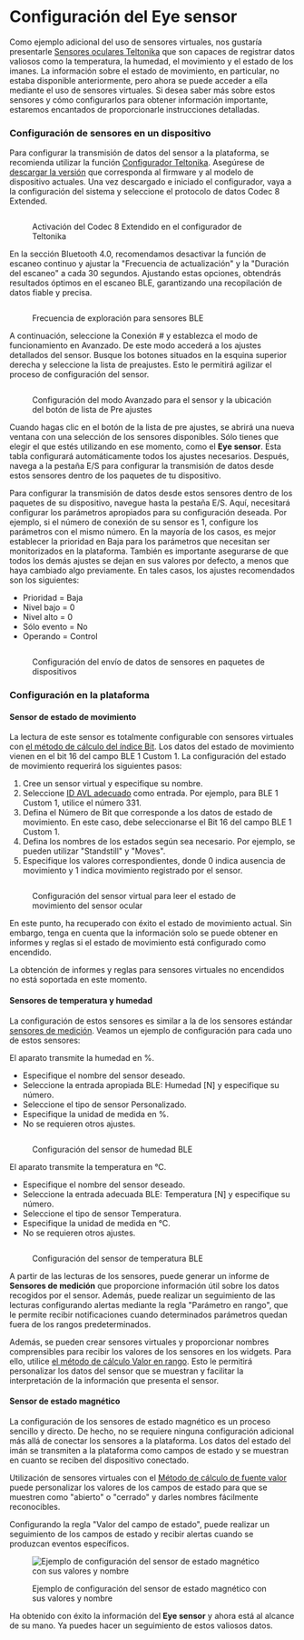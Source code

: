 # Configuración del Eye sensor

Como ejemplo adicional del uso de sensores virtuales, nos gustaría presentarle [Sensores oculares Teltonika](https://teltonika-gps.com/products/accessories/sensors-beacons/eye) que son capaces de registrar datos valiosos como la temperatura, la humedad, el movimiento y el estado de los imanes. La información sobre el estado de movimiento, en particular, no estaba disponible anteriormente, pero ahora se puede acceder a ella mediante el uso de sensores virtuales. Si desea saber más sobre estos sensores y cómo configurarlos para obtener información importante, estaremos encantados de proporcionarle instrucciones detalladas.

### Configuración de sensores en un dispositivo

Para configurar la transmisión de datos del sensor a la plataforma, se recomienda utilizar la función [Configurador Teltonika](https://wiki.teltonika-gps.com/view/Teltonika_Configurator_Introduction). Asegúrese de [descargar la versión](https://wiki.teltonika-gps.com/view/Teltonika_Configurator_versions) que corresponda al firmware y al modelo de dispositivo actuales. Una vez descargado e iniciado el configurador, vaya a la configuración del sistema y seleccione el protocolo de datos Codec 8 Extended.

<figure><img src="https://www.navixy.com/wp-content/uploads/2023/03/1-4.png" alt=""><figcaption><p>Activación del Codec 8 Extendido en el configurador de Teltonika</p></figcaption></figure>

En la sección Bluetooth 4.0, recomendamos desactivar la función de escaneo continuo y ajustar la "Frecuencia de actualización" y la "Duración del escaneo" a cada 30 segundos. Ajustando estas opciones, obtendrás resultados óptimos en el escaneo BLE, garantizando una recopilación de datos fiable y precisa.

<figure><img src="https://www.navixy.com/wp-content/uploads/2023/03/2-4.png" alt=""><figcaption><p>Frecuencia de exploración para sensores BLE</p></figcaption></figure>

A continuación, seleccione la Conexión # y establezca el modo de funcionamiento en Avanzado. De este modo accederá a los ajustes detallados del sensor. Busque los botones situados en la esquina superior derecha y seleccione la lista de preajustes. Esto le permitirá agilizar el proceso de configuración del sensor.

<figure><img src="https://www.navixy.com/wp-content/uploads/2023/03/3-2.png" alt=""><figcaption><p>Configuración del modo Avanzado para el sensor y la ubicación del botón de lista de Pre ajustes</p></figcaption></figure>

Cuando hagas clic en el botón de la lista de pre ajustes, se abrirá una nueva ventana con una selección de los sensores disponibles. Sólo tienes que elegir el que estés utilizando en ese momento, como el **Eye sensor**. Esta tabla configurará automáticamente todos los ajustes necesarios. Después, navega a la pestaña E/S para configurar la transmisión de datos desde estos sensores dentro de los paquetes de tu dispositivo.

Para configurar la transmisión de datos desde estos sensores dentro de los paquetes de su dispositivo, navegue hasta la pestaña E/S. Aquí, necesitará configurar los parámetros apropiados para su configuración deseada. Por ejemplo, si el número de conexión de su sensor es 1, configure los parámetros con el mismo número. En la mayoría de los casos, es mejor establecer la prioridad en Baja para los parámetros que necesitan ser monitorizados en la plataforma. También es importante asegurarse de que todos los demás ajustes se dejan en sus valores por defecto, a menos que haya cambiado algo previamente. En tales casos, los ajustes recomendados son los siguientes:

* Prioridad = Baja
* Nivel bajo = 0
* Nivel alto = 0
* Sólo evento = No
* Operando = Control

<figure><img src="https://www.navixy.com/wp-content/uploads/2023/03/4-2.png" alt=""><figcaption><p>Configuración del envío de datos de sensores en paquetes de dispositivos</p></figcaption></figure>

### Configuración en la plataforma

#### Sensor de estado de movimiento

La lectura de este sensor es totalmente configurable con sensores virtuales con [el método de cálculo del índice Bit](./#indice-de-bits). Los datos del estado de movimiento vienen en el bit 16 del campo BLE 1 Custom 1. La configuración del estado de movimiento requerirá los siguientes pasos:

1. Cree un sensor virtual y especifique su nombre.
2. Seleccione [ID AVL adecuado](https://wiki.teltonika-mobility.com/view/Full_AVL_ID_List#BLE_Sensor_I.2FO_elements) como entrada. Por ejemplo, para BLE 1 Custom 1, utilice el número 331.
3. Defina el Número de Bit que corresponde a los datos de estado de movimiento. En este caso, debe seleccionarse el Bit 16 del campo BLE 1 Custom 1.
4. Defina los nombres de los estados según sea necesario. Por ejemplo, se pueden utilizar "Standstill" y "Moves".
5. Especifique los valores correspondientes, donde 0 indica ausencia de movimiento y 1 indica movimiento registrado por el sensor.

<figure><img src="https://www.navixy.com/wp-content/uploads/2023/03/5-2.png" alt=""><figcaption><p>Configuración del sensor virtual para leer el estado de movimiento del sensor ocular</p></figcaption></figure>

En este punto, ha recuperado con éxito el estado de movimiento actual. Sin embargo, tenga en cuenta que la información solo se puede obtener en informes y reglas si el estado de movimiento está configurado como encendido.

La obtención de informes y reglas para sensores virtuales no encendidos no está soportada en este momento.

#### Sensores de temperatura y humedad

La configuración de estos sensores es similar a la de los sensores estándar [sensores de medición](../sensor-de-medicin/). Veamos un ejemplo de configuración para cada uno de estos sensores:

El aparato transmite la humedad en %.

* Especifique el nombre del sensor deseado.
* Seleccione la entrada apropiada BLE: Humedad \[N] y especifique su número.
* Seleccione el tipo de sensor Personalizado.
* Especifique la unidad de medida en %.
* No se requieren otros ajustes.

<figure><img src="https://www.navixy.com/wp-content/uploads/2023/03/6-4.png" alt=""><figcaption><p>Configuración del sensor de humedad BLE</p></figcaption></figure>

El aparato transmite la temperatura en °C.

* Especifique el nombre del sensor deseado.
* Seleccione la entrada adecuada BLE: Temperatura \[N] y especifique su número.
* Seleccione el tipo de sensor Temperatura.
* Especifique la unidad de medida en °C.
* No se requieren otros ajustes.

<figure><img src="https://www.navixy.com/wp-content/uploads/2023/03/7-2.png" alt=""><figcaption><p>Configuración del sensor de temperatura BLE</p></figcaption></figure>

A partir de las lecturas de los sensores, puede generar un informe de **Sensores de medición** que proporcione información útil sobre los datos recogidos por el sensor. Además, puede realizar un seguimiento de las lecturas configurando alertas mediante la regla "Parámetro en rango", que le permite recibir notificaciones cuando determinados parámetros quedan fuera de los rangos predeterminados.

Además, se pueden crear sensores virtuales y proporcionar nombres comprensibles para recibir los valores de los sensores en los widgets. Para ello, utilice [el método de cálculo Valor en rango](./#valor-en-rango). Esto le permitirá personalizar los datos del sensor que se muestran y facilitar la interpretación de la información que presenta el sensor.

#### Sensor de estado magnético

La configuración de los sensores de estado magnético es un proceso sencillo y directo. De hecho, no se requiere ninguna configuración adicional más allá de conectar los sensores a la plataforma. Los datos del estado del imán se transmiten a la plataforma como campos de estado y se muestran en cuanto se reciben del dispositivo conectado.

Utilización de sensores virtuales con el [Método de cálculo de fuente valor](./#fuente-valor) puede personalizar los valores de los campos de estado para que se muestren como "abierto" o "cerrado" y darles nombres fácilmente reconocibles.

Configurando la regla "Valor del campo de estado", puede realizar un seguimiento de los campos de estado y recibir alertas cuando se produzcan eventos específicos.

<figure><img src="https://www.navixy.com/wp-content/uploads/2023/03/8-2.png" alt="Ejemplo de configuración del sensor de estado magnético con sus valores y nombre"><figcaption><p>Ejemplo de configuración del sensor de estado magnético con sus valores y nombre</p></figcaption></figure>

Ha obtenido con éxito la información del **Eye sensor** y ahora está al alcance de su mano. Ya puedes hacer un seguimiento de estos valiosos datos.
